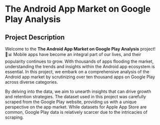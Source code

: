 # The Android App Market on Google Play Analysis

## Project Description

Welcome to the **The Android App Market on Google Play Analysis** project! 📱📊 Mobile apps have become an integral part of our lives, and their popularity continues to grow. With thousands of apps flooding the market, understanding the trends and insights within the Android app ecosystem is essential. In this project, we embark on a comprehensive analysis of the Android app market by scrutinizing over ten thousand apps on Google Play across diverse categories.

By delving into the data, we aim to unearth insights that can drive growth and retention strategies. The dataset used in this project was carefully scraped from the Google Play website, providing us with a unique perspective on the app market. While datasets for Apple App Store are common, Google Play data is relatively scarcer due to the intricacies of scraping.